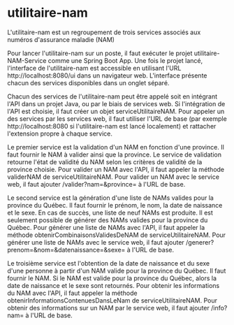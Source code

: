 # utilitaire-nam

L'utilitaire-nam est un regroupement de trois services associés aux numéros d'assurance maladie (NAM) 

Pour lancer l'utilitaire-nam sur un poste, il faut exécuter le projet utilitaire-NAM-Service comme une Spring Boot App. 
Une fois le projet lancé, l'interface de l'utilitaire-nam est accessible en utilisant l'URL http://localhost:8080/ui dans un navigateur web. 
L'interface présente chacun des services disponibles dans un onglet séparé. 

Chacun des services de l'utilitaire-nam peut être appelé soit en intégrant l'API dans un projet Java, ou par le biais de services web. Si l'intégration de l'API est choisie, il faut créer un objet 
serviceUtilitaireNAM. 
Pour appeler un des services par les services web, il faut utiliser l'URL de base (par exemple http://localhost:8080 si l'utilitaire-nam est lancé localement) et rattacher 
l'extension propre à chaque service.

Le premier service est la validation d'un NAM en fonction d'une province. Il faut fournir le NAM à valider ainsi que la province. Le service de validation retourne l'état de validité du NAM selon 
les critères de validité de la province choisie.
Pour valider un NAM avec l'API, il faut appeler la méthode validerNAM de serviceUtilitaireNAM.
Pour valider un NAM avec le service web, il faut ajouter /valider?nam=&province= à l'URL de base.

Le second service est la génération d'une liste de NAMs valides pour la province du Québec. Il faut fournir le prénom, le nom, la date de naissance et le sexe. En cas de succès, une liste de neuf NAMs 
est produite. Il est seulement possible de générer des NAMs valides pour la province du Québec.
Pour générer une liste de NAMs avec l'API, il faut appeler la méthode obtenirCombinaisonsValidesDeNAM de serviceUtilitaireNAM.
Pour générer une liste de NAMs avec le service web, il faut ajouter /generer?prenom=&nom=&datenaissance=&sexe= à l'URL de base. 

Le troisième service est l'obtention de la date de naissance et du sexe d'une personne à partir d'un NAM valide pour la province du Québec. Il faut fournir le NAM. Si le NAM est valide pour la province
du Québec, alors la date de naissance et le sexe sont retournés.
Pour obtenir les informations du NAM avec l'API, il faut appeler la méthode obtenirInformationsContenuesDansLeNam de serviceUtilitaireNAM. 
Pour obtenir des informations sur un NAM par le service web, il faut ajouter /info?nam= à l'URL de base.
